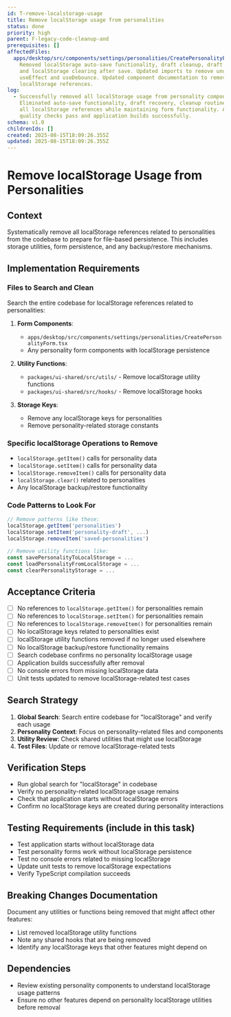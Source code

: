 ```yaml
---
id: T-remove-localstorage-usage
title: Remove localStorage usage from personalities
status: done
priority: high
parent: F-legacy-code-cleanup-and
prerequisites: []
affectedFiles:
  apps/desktop/src/components/settings/personalities/CreatePersonalityForm.tsx:
    Removed localStorage auto-save functionality, draft cleanup, draft recovery,
    and localStorage clearing after save. Updated imports to remove unused
    useEffect and useDebounce. Updated component documentation to remove
    localStorage references.
log:
  - Successfully removed all localStorage usage from personality components.
    Eliminated auto-save functionality, draft recovery, cleanup routines, and
    all localStorage references while maintaining form functionality. All
    quality checks pass and application builds successfully.
schema: v1.0
childrenIds: []
created: 2025-08-15T18:09:26.355Z
updated: 2025-08-15T18:09:26.355Z
---
```


# Remove localStorage Usage from Personalities

## Context

Systematically remove all localStorage references related to personalities from the codebase to prepare for file-based persistence. This includes storage utilities, form persistence, and any backup/restore mechanisms.

## Implementation Requirements

### Files to Search and Clean

Search the entire codebase for localStorage references related to personalities:

1. **Form Components**:
   - `apps/desktop/src/components/settings/personalities/CreatePersonalityForm.tsx`
   - Any personality form components with localStorage persistence

2. **Utility Functions**:
   - `packages/ui-shared/src/utils/` - Remove localStorage utility functions
   - `packages/ui-shared/src/hooks/` - Remove localStorage hooks

3. **Storage Keys**:
   - Remove any localStorage keys for personalities
   - Remove personality-related storage constants

### Specific localStorage Operations to Remove

- `localStorage.getItem()` calls for personality data
- `localStorage.setItem()` calls for personality data
- `localStorage.removeItem()` calls for personality data
- `localStorage.clear()` related to personalities
- Any localStorage backup/restore functionality

### Code Patterns to Look For

```typescript
// Remove patterns like these:
localStorage.getItem('personalities')
localStorage.setItem('personality-draft', ...)
localStorage.removeItem('saved-personalities')

// Remove utility functions like:
const savePersonalityToLocalStorage = ...
const loadPersonalityFromLocalStorage = ...
const clearPersonalityStorage = ...
```

## Acceptance Criteria

- [ ] No references to `localStorage.getItem()` for personalities remain
- [ ] No references to `localStorage.setItem()` for personalities remain
- [ ] No references to `localStorage.removeItem()` for personalities remain
- [ ] No localStorage keys related to personalities exist
- [ ] localStorage utility functions removed if no longer used elsewhere
- [ ] No localStorage backup/restore functionality remains
- [ ] Search codebase confirms no personality localStorage usage
- [ ] Application builds successfully after removal
- [ ] No console errors from missing localStorage data
- [ ] Unit tests updated to remove localStorage-related test cases

## Search Strategy

1. **Global Search**: Search entire codebase for "localStorage" and verify each usage
2. **Personality Context**: Focus on personality-related files and components
3. **Utility Review**: Check shared utilities that might use localStorage
4. **Test Files**: Update or remove localStorage-related tests

## Verification Steps

- Run global search for "localStorage" in codebase
- Verify no personality-related localStorage usage remains
- Check that application starts without localStorage errors
- Confirm no localStorage keys are created during personality interactions

## Testing Requirements (include in this task)

- Test application starts without localStorage data
- Test personality forms work without localStorage persistence
- Test no console errors related to missing localStorage
- Update unit tests to remove localStorage expectations
- Verify TypeScript compilation succeeds

## Breaking Changes Documentation

Document any utilities or functions being removed that might affect other features:

- List removed localStorage utility functions
- Note any shared hooks that are being removed
- Identify any localStorage keys that other features might depend on

## Dependencies

- Review existing personality components to understand localStorage usage patterns
- Ensure no other features depend on personality localStorage utilities before removal
